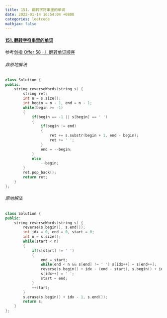 ```yaml
---
title: 151. 翻转字符串里的单词
date: 2022-01-14 16:54:04 +0800
categories: leetcode
mathjax: false
---
```

#### [151. 翻转字符串里的单词](https://leetcode-cn.com/problems/reverse-words-in-a-string/)

参考[剑指 Offer 58 - I. 翻转单词顺序](https://leetcode.cinte.cc/2021/07/07/%E5%89%91%E6%8C%87%20Offer%2058%20-%20I.%20%E7%BF%BB%E8%BD%AC%E5%8D%95%E8%AF%8D%E9%A1%BA%E5%BA%8F/)

###### 非原地解法

```c++
class Solution {
public:
    string reverseWords(string s) {
        string ret;
        int n = s.size();
        int begin = n - 1, end = n - 1;
        while(begin >= -1)
        {
            if(begin == -1 || s[begin] == ' ')
            {
                if(begin != end)
                {
                    ret += s.substr(begin + 1, end - begin);
                    ret += ' ';
                }
                end = --begin;
            }
            else
                --begin;
        }
        ret.pop_back();
        return ret;
    }
};
```

###### 原地解法

```c++
class Solution {
public:
    string reverseWords(string s) {
        reverse(s.begin(), s.end());
        int idx = 0, end = 0, start = 0;
        int n = s.size();
        while(start < n)
        {
            if(s[start] != ' ')
            {
                end = start;
                while(end < n && s[end] != ' ') s[idx++] = s[end++];
                reverse(s.begin() + idx - (end - start), s.begin() + idx);
                s[idx++] = ' ';
                start = end;
            }
            ++start;
        }
        s.erase(s.begin() + idx - 1, s.end());
        return s;
    }
};
```
